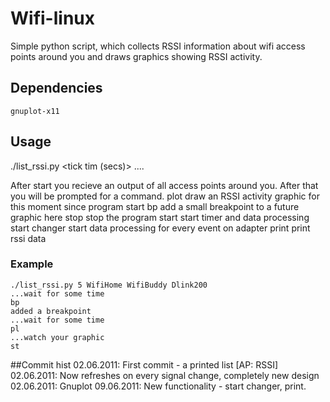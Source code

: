 # Wifi-linux
Simple python script, which collects RSSI information about wifi access points around you and draws graphics showing RSSI activity.

## Dependencies

```gnuplot-x11```

## Usage

./list_rssi.py <tick tim (secs)> <Watched access point1> <Watch access point2> ....

After start you recieve an output of all access points around you.
After that you will be prompted for a command.
    plot
        draw an RSSI activity graphic for this moment since program start
    bp
        add a small breakpoint to a future graphic here
    stop
        stop the program
    start
        start timer and data processing
    start changer
        start data processing for every event on adapter
    print
        print rssi data

### Example
    ./list_rssi.py 5 WifiHome WifiBuddy Dlink200
    ...wait for some time
    bp
    added a breakpoint 
    ...wait for some time
    pl
    ...watch your graphic
    st
##Commit hist
    02.06.2011: First commit - a printed list [AP: RSSI]
    02.06.2011: Now refreshes on every signal change, completely new design
    02.06.2011: Gnuplot
    09.06.2011: New functionality - start changer, print.
